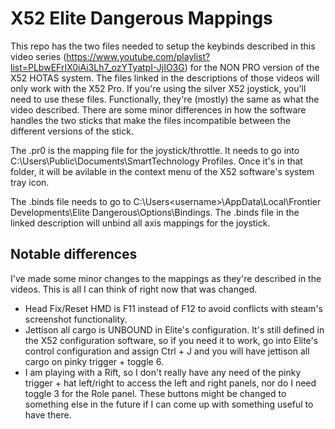 # X52 Elite Dangerous Mappings
This repo has the two files needed to setup the keybinds described in this video series (https://www.youtube.com/playlist?list=PLbwEFrIX0iAi3Lh7_ozYTyatpI-JjIO3G) for the NON PRO version of the X52 HOTAS system.  The files linked in the descriptions of those videos will only work with the X52 Pro.  If you're using the silver X52 joystick, you'll need to use these files.  Functionally, they're (mostly) the same as what the video described.  There are some minor differences in how the software handles the two sticks that make the files incompatible between the different versions of the stick.

The .pr0 is the mapping file for the joystick/throttle.  It needs to go into C:\Users\Public\Documents\SmartTechnology Profiles.  Once it's in that folder, it will be avilable in the context menu of the X52 software's system tray icon.

The .binds file needs to go to C:\Users\<username>\AppData\Local\Frontier Developments\Elite Dangerous\Options\Bindings.  The .binds file in the linked description will unbind all axis mappings for the joystick.

## Notable differences

I've made some minor changes to the mappings as they're described in the videos.  This is all I can think of right now that was changed.

* Head Fix/Reset HMD is F11 instead of F12 to avoid conflicts with steam's screenshot functionality.
* Jettison all cargo is UNBOUND in Elite's configuration.  It's still defined in the X52 configuration software, so if you need it to work, go into Elite's control configuration and assign Ctrl + J and you will have jettison all cargo on pinky trigger + toggle 6.
* I am playing with a Rift, so I don't really have any need of the pinky trigger + hat left/right to access the left and right panels, nor do I need toggle 3 for the Role panel.  These buttons might be changed to something else in the future if I can come up with something useful to have there.
